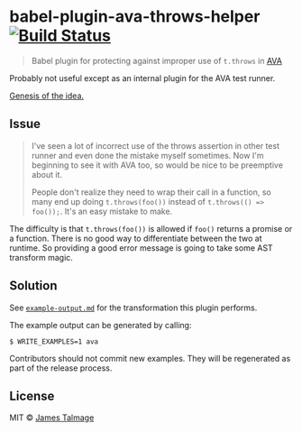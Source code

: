 # babel-plugin-ava-throws-helper [![Build Status](https://travis-ci.org/jamestalmage/babel-plugin-throws-helper.svg?branch=master)](https://travis-ci.org/jamestalmage/babel-plugin-throws-helper)

> Babel plugin for protecting against improper use of `t.throws` in [AVA](https://ava.li)

Probably not useful except as an internal plugin for the AVA test runner.

[Genesis of the idea.](https://github.com/sindresorhus/eslint-plugin-ava/issues/75)

## Issue

> I've seen a lot of incorrect use of the throws assertion in other test runner and even done the mistake myself sometimes. Now I'm beginning to see it with AVA too, so would be nice to be preemptive about it.
>
> People don't realize they need to wrap their call in a function, so many end up doing `t.throws(foo())` instead of `t.throws(() => foo());`. It's an easy mistake to make.

The difficulty is that `t.throws(foo())` is allowed if `foo()` returns a promise or a function. There is no good way to differentiate between the two at runtime. So providing a good error message is going to take some AST transform magic.

## Solution

See [`example-output.md`](example-output.md) for the transformation this plugin performs.

The example output can be generated by calling:

```
$ WRITE_EXAMPLES=1 ava
```

Contributors should not commit new examples. They will be regenerated as part of the release process.

## License

MIT © [James Talmage](http://github.com/jamestalmage)
